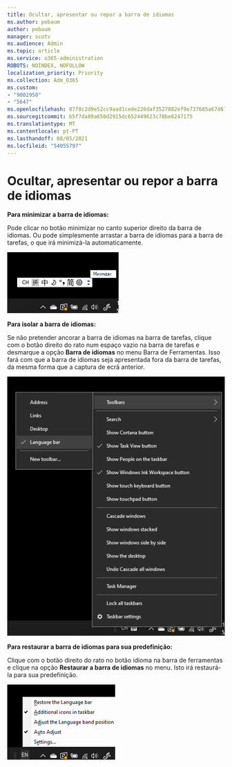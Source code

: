 ```yaml
---
title: Ocultar, apresentar ou repor a barra de idiomas
ms.author: pebaum
author: pebaum
manager: scotv
ms.audience: Admin
ms.topic: article
ms.service: o365-administration
ROBOTS: NOINDEX, NOFOLLOW
localization_priority: Priority
ms.collection: Adm_O365
ms.custom:
- "9002950"
- "5647"
ms.openlocfilehash: 87f8c2d9e52cc9aad1cede226daf3527882ef9e737685a67d671978c05c5a822
ms.sourcegitcommit: b5f7da89a650d2915dc652449623c78be6247175
ms.translationtype: MT
ms.contentlocale: pt-PT
ms.lasthandoff: 08/05/2021
ms.locfileid: "54055797"
---
```

# <a name="hide-display-or-reset-the-language-bar"></a>Ocultar, apresentar ou repor a barra de idiomas

**Para minimizar a barra de idiomas:**

Pode clicar no botão minimizar no canto superior direito da barra de idiomas. Ou pode simplesmente arrastar a barra de idiomas para a barra de tarefas, o que irá minimizá-la automaticamente.

![Minimize a barra de idiomas](media/minimize-language-bar.png)

**Para isolar a barra de idiomas:**

Se não pretender ancorar a barra de idiomas na barra de tarefas, clique com o botão direito do rato num espaço vazio na barra de tarefas e desmarque a opção **Barra de idiomas** no menu Barra de Ferramentas. Isso fará com que a barra de idiomas seja apresentada fora da barra de tarefas, da mesma forma que a captura de ecrã anterior.

![Isolar a barra de idiomas](media/pop-out-language-bar.png)

**Para restaurar a barra de idiomas para sua predefinição:**

Clique com o botão direito do rato no botão idioma na barra de ferramentas e clique na opção **Restaurar a barra de idiomas** no menu. Isto irá restaurá-la para sua predefinição.

![Restaurar a barra de idiomas](media/restore-language-bar.png)

